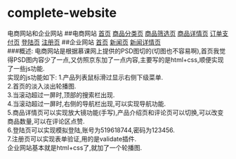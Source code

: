 # complete-website
电商网站和企业网站
##电商网站
<a href="https://onlyfzz.github.io/-/complete-website/电商网站/index.html">首页</a>&nbsp;<a href="https://onlyfzz.github.io/-/complete-website/电商网站/goods_class.html">商品分类页</a>&nbsp;<a href="https://onlyfzz.github.io/-/complete-website/电商网站/goods_filter.html">商品筛选页</a>&nbsp;<a href="https://onlyfzz.github.io/-/complete-website/电商网站/goods_detail.html">商品详情页</a>&nbsp;<a href="https://onlyfzz.github.io/-/complete-website/电商网站/order_pay.html">订单支付页</a>&nbsp;<a href="https://onlyfzz.github.io/-/complete-website/电商网站/login.html">登陆页</a>&nbsp;<a href="https://onlyfzz.github.io/-/complete-website/电商网站/regist.html">注册页</a>
##企业网站
<a href="https://onlyfzz.github.io/-/complete-website/企业网站/index.html">首页</a>&nbsp;<a href="https://onlyfzz.github.io/-/complete-website/企业网站/news.html">新闻页</a>&nbsp;<a href="https://onlyfzz.github.io/-/complete-website/企业网站/content.html">新闻详情页</a>&nbsp;<br>
###概述:
电商网站是根据慕课网上提供的PSD图切的(切图也不容易啊),首页我觉得PSD图内容少了一点,又仿照京东加了一点内容,主要写的是html+css,顺便实现了一些js功能.
<br>
实现的js功能如下:
1.产品列表鼠标滑过显示右侧下级菜单.  <br>
2.首页的淡入淡出轮播图. <br>
3.当滚动超过一屏时,顶部的搜索栏出现.<br>
4.当滚动超过一屏时,右侧的导航栏出现,可以实现导航功能.<br>
5.商品详情页可以实现放大镜功能(手写),产品介绍页和评论页可以切换,可以改变商品数量,可以在评论区点赞.<br>
6.登陆页可以实现模拟登陆,账号为519618744,密码为123456.<br>
7.注册页可以实现表单验证,用的是validate插件.<br>
企业网站基本就是html+css了,就加了一个轮播图.
